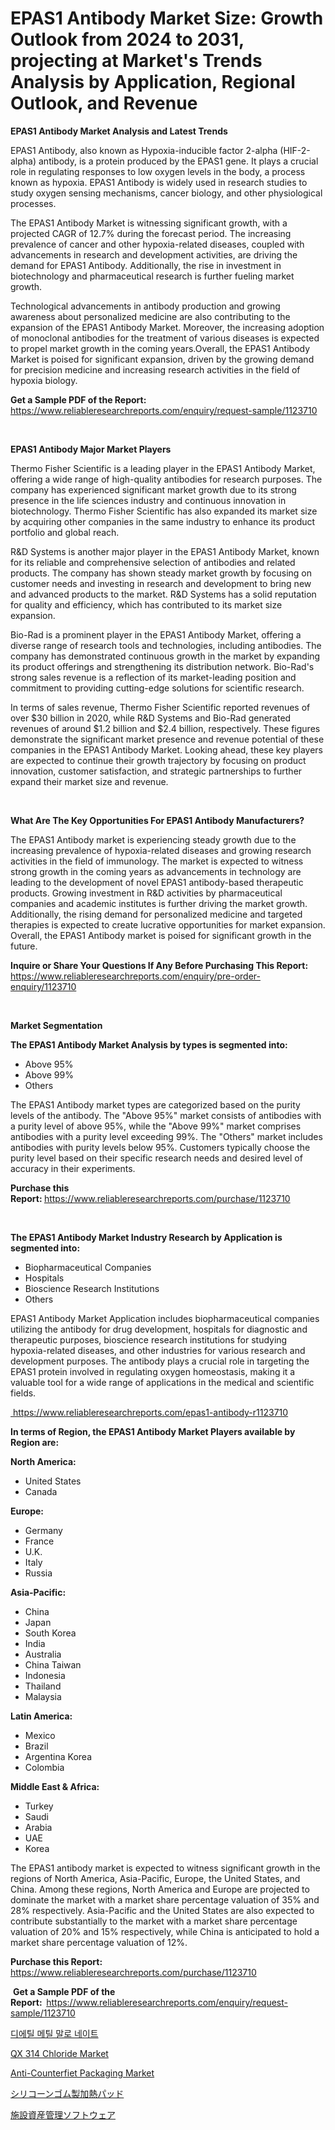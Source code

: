 <p><h1>EPAS1 Antibody Market Size: Growth Outlook from 2024 to 2031, projecting at Market's Trends Analysis by Application, Regional Outlook, and Revenue</h1></p><p><strong>EPAS1 Antibody Market Analysis and Latest Trends</strong></p>
<p><p>EPAS1 Antibody, also known as Hypoxia-inducible factor 2-alpha (HIF-2-alpha) antibody, is a protein produced by the EPAS1 gene. It plays a crucial role in regulating responses to low oxygen levels in the body, a process known as hypoxia. EPAS1 Antibody is widely used in research studies to study oxygen sensing mechanisms, cancer biology, and other physiological processes.</p><p>The EPAS1 Antibody Market is witnessing significant growth, with a projected CAGR of 12.7% during the forecast period. The increasing prevalence of cancer and other hypoxia-related diseases, coupled with advancements in research and development activities, are driving the demand for EPAS1 Antibody. Additionally, the rise in investment in biotechnology and pharmaceutical research is further fueling market growth.</p><p>Technological advancements in antibody production and growing awareness about personalized medicine are also contributing to the expansion of the EPAS1 Antibody Market. Moreover, the increasing adoption of monoclonal antibodies for the treatment of various diseases is expected to propel market growth in the coming years.Overall, the EPAS1 Antibody Market is poised for significant expansion, driven by the growing demand for precision medicine and increasing research activities in the field of hypoxia biology.</p></p>
<p><strong>Get a Sample PDF of the Report:&nbsp;</strong> <a href="https://www.reliableresearchreports.com/enquiry/request-sample/1123710">https://www.reliableresearchreports.com/enquiry/request-sample/1123710</a></p>
<p>&nbsp;</p>
<p><strong>EPAS1 Antibody Major Market Players</strong></p>
<p><p>Thermo Fisher Scientific is a leading player in the EPAS1 Antibody Market, offering a wide range of high-quality antibodies for research purposes. The company has experienced significant market growth due to its strong presence in the life sciences industry and continuous innovation in biotechnology. Thermo Fisher Scientific has also expanded its market size by acquiring other companies in the same industry to enhance its product portfolio and global reach.</p><p>R&D Systems is another major player in the EPAS1 Antibody Market, known for its reliable and comprehensive selection of antibodies and related products. The company has shown steady market growth by focusing on customer needs and investing in research and development to bring new and advanced products to the market. R&D Systems has a solid reputation for quality and efficiency, which has contributed to its market size expansion.</p><p>Bio-Rad is a prominent player in the EPAS1 Antibody Market, offering a diverse range of research tools and technologies, including antibodies. The company has demonstrated continuous growth in the market by expanding its product offerings and strengthening its distribution network. Bio-Rad's strong sales revenue is a reflection of its market-leading position and commitment to providing cutting-edge solutions for scientific research.</p><p>In terms of sales revenue, Thermo Fisher Scientific reported revenues of over $30 billion in 2020, while R&D Systems and Bio-Rad generated revenues of around $1.2 billion and $2.4 billion, respectively. These figures demonstrate the significant market presence and revenue potential of these companies in the EPAS1 Antibody Market. Looking ahead, these key players are expected to continue their growth trajectory by focusing on product innovation, customer satisfaction, and strategic partnerships to further expand their market size and revenue.</p></p>
<p>&nbsp;</p>
<p><strong>What Are The Key Opportunities For EPAS1 Antibody Manufacturers?</strong></p>
<p><p>The EPAS1 Antibody market is experiencing steady growth due to the increasing prevalence of hypoxia-related diseases and growing research activities in the field of immunology. The market is expected to witness strong growth in the coming years as advancements in technology are leading to the development of novel EPAS1 antibody-based therapeutic products. Growing investment in R&D activities by pharmaceutical companies and academic institutes is further driving the market growth. Additionally, the rising demand for personalized medicine and targeted therapies is expected to create lucrative opportunities for market expansion. Overall, the EPAS1 Antibody market is poised for significant growth in the future.</p></p>
<p><strong>Inquire or Share Your Questions If Any Before Purchasing This Report:</strong> <a href="https://www.reliableresearchreports.com/enquiry/pre-order-enquiry/1123710">https://www.reliableresearchreports.com/enquiry/pre-order-enquiry/1123710</a></p>
<p>&nbsp;</p>
<p><strong>Market Segmentation</strong></p>
<p><strong>The EPAS1 Antibody Market Analysis by types is segmented into:</strong></p>
<p><ul><li>Above 95%</li><li>Above 99%</li><li>Others</li></ul></p>
<p><p>The EPAS1 Antibody market types are categorized based on the purity levels of the antibody. The "Above 95%" market consists of antibodies with a purity level of above 95%, while the "Above 99%" market comprises antibodies with a purity level exceeding 99%. The "Others" market includes antibodies with purity levels below 95%. Customers typically choose the purity level based on their specific research needs and desired level of accuracy in their experiments.</p></p>
<p><strong>Purchase this Report:&nbsp;</strong><a href="https://www.reliableresearchreports.com/purchase/1123710">https://www.reliableresearchreports.com/purchase/1123710</a></p>
<p>&nbsp;</p>
<p><strong>The EPAS1 Antibody Market Industry Research by Application is segmented into:</strong></p>
<p><ul><li>Biopharmaceutical Companies</li><li>Hospitals</li><li>Bioscience Research Institutions</li><li>Others</li></ul></p>
<p><p>EPAS1 Antibody Market Application includes biopharmaceutical companies utilizing the antibody for drug development, hospitals for diagnostic and therapeutic purposes, bioscience research institutions for studying hypoxia-related diseases, and other industries for various research and development purposes. The antibody plays a crucial role in targeting the EPAS1 protein involved in regulating oxygen homeostasis, making it a valuable tool for a wide range of applications in the medical and scientific fields.</p></p>
<p><a href="https://www.reliableresearchreports.com/epas1-antibody-r1123710">&nbsp;https://www.reliableresearchreports.com/epas1-antibody-r1123710</a></p>
<p><strong>In terms of Region, the EPAS1 Antibody Market Players available by Region are:</strong></p>
<p>
    <p> <strong> North America: </strong>
        <ul>
            <li>United States</li>
            <li>Canada</li>
        </ul>
        </p> 
    <p> <strong> Europe: </strong>
        <ul>
            <li>Germany</li>
            <li>France</li>
            <li>U.K.</li>
            <li>Italy</li>
            <li>Russia</li>
        </ul>
        </p> 
    <p> <strong> Asia-Pacific: </strong>
        <ul>
            <li>China</li>
            <li>Japan</li>
            <li>South Korea</li>
            <li>India</li>
            <li>Australia</li>
            <li>China Taiwan</li>
            <li>Indonesia</li>
            <li>Thailand</li>
            <li>Malaysia</li>
        </ul>
        </p> 
    <p> <strong> Latin America: </strong>
        <ul>
            <li>Mexico</li>
            <li>Brazil</li>
            <li>Argentina Korea</li>
            <li>Colombia</li>
        </ul>
        </p> 
    <p> <strong> Middle East & Africa: </strong>
        <ul>
            <li>Turkey</li>
            <li>Saudi</li>
            <li>Arabia</li>
            <li>UAE</li>
            <li>Korea</li>
        </ul>
    </p>
    </p>
<p><p>The EPAS1 antibody market is expected to witness significant growth in the regions of North America, Asia-Pacific, Europe, the United States, and China. Among these regions, North America and Europe are projected to dominate the market with a market share percentage valuation of 35% and 28% respectively. Asia-Pacific and the United States are also expected to contribute substantially to the market with a market share percentage valuation of 20% and 15% respectively, while China is anticipated to hold a market share percentage valuation of 12%.</p></p>
<p><strong>Purchase this Report: </strong><a href="https://www.reliableresearchreports.com/purchase/1123710">https://www.reliableresearchreports.com/purchase/1123710</a></p>
<p>&nbsp;<strong>Get a Sample PDF of the Report:&nbsp;&nbsp;</strong><a href="https://www.reliableresearchreports.com/enquiry/request-sample/1123710">https://www.reliableresearchreports.com/enquiry/request-sample/1123710</a></p>
<p><strong></strong></p>
<p><p><a href="https://github.com/fredrickeglers/Market-Research-Report-List-2/blob/main/273397942959.md">디에틸 메틸 말로 네이트</a></p><p><a href="https://github.com/AlysaLedner2023/Market-Research-Report-List-1/blob/main/qx-314-chloride-market.md">QX 314 Chloride Market</a></p><p><a href="https://issuu.com/reportprime-2/docs/anti-counterfiet-packaging-market-size-2030.pptx">Anti-Counterfiet Packaging Market</a></p><p><a href="https://github.com/hwbcz413288296/Market-Research-Report-List-2/blob/main/699506547125.md">シリコーンゴム製加熱パッド</a></p><p><a href="https://github.com/JacksonWiza1924/Market-Research-Report-List-1/blob/main/301501647126.md">施設資産管理ソフトウェア</a></p></p>